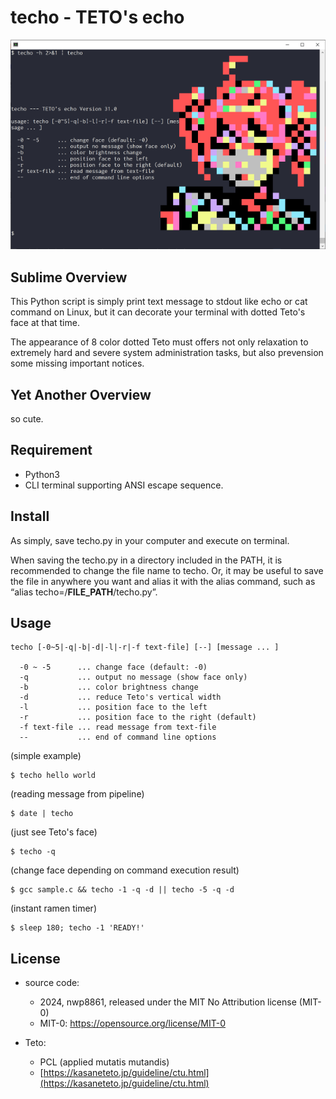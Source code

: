 # techo - TETO's echo

![help screen](https://github.com/nwp8861/techo/blob/main/techo-help.png)

## Sublime Overview

This Python script is simply print text message to stdout like echo or cat command on Linux, but it can decorate your terminal with dotted Teto's face at that time. 

The appearance of 8 color dotted Teto must offers not only relaxation to extremely hard and severe system administration tasks, but also prevension some missing important notices. 

## Yet Another Overview

so cute. 

## Requirement

- Python3
- CLI terminal supporting ANSI escape sequence. 

## Install

As simply, save techo.py in your computer and execute on terminal. 

When saving the techo.py in a directory included in the PATH, it is recommended to change the file name to techo. Or, it may be useful to save the file in anywhere you want and alias it with the alias command, such as “alias techo=/__FILE_PATH__/techo.py”.

## Usage
```
techo [-0~5|-q|-b|-d|-l|-r|-f text-file] [--] [message ... ]

  -0 ~ -5      ... change face (default: -0)
  -q           ... output no message (show face only)
  -b           ... color brightness change
  -d           ... reduce Teto's vertical width
  -l           ... position face to the left
  -r           ... position face to the right (default)
  -f text-file ... read message from text-file
  --           ... end of command line options
```

(simple example)
```
$ techo hello world
```

(reading message from pipeline)
```
$ date | techo
```

(just see Teto's face)
```
$ techo -q
```

(change face depending on command execution result)
```
$ gcc sample.c && techo -1 -q -d || techo -5 -q -d
```

(instant ramen timer)
```
$ sleep 180; techo -1 'READY!'
```

## License

- source code:
  - 2024, nwp8861, released under the MIT No Attribution license (MIT-0)
  - MIT-0: https://opensource.org/license/MIT-0

- Teto:
  - PCL (applied mutatis mutandis)
  - [https://kasaneteto.jp/guideline/ctu.html](https://kasaneteto.jp/guideline/ctu.html)
